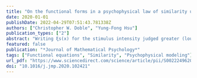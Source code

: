 ```yaml
---
title: "On the functional forms in a psychophysical law of similarity under a subtractive representation"
date: 2020-01-01
publishDate: 2022-04-29T07:51:43.781338Z
authors: ["Christopher W. Doble", "Yung-Fong Hsu"]
publication_types: ["2"]
abstract: "Writing ξs(x) for the stimulus intensity judged greater (louder, heavier, brighter) than stimulus intensity x with criterion s, Iverson (2006b) proposed a law of similarity ξs(λx)=γ(λ,s)ξη(λ,s)(x) to model the dependence of ξs(x) on x. This model, which has η(λ,s) and γ(λ,s) as parameters, is quite general and may be applied in a number of situations in psychophysics. Iverson (2006b) analyzed this model assuming the representation s=u(ξs(x))−u(x) and derived the possible functional forms for the scale u. In the present work, we extend the analysis to the more general s=u(ξs(x))−w(x) and derive the forms for the scales u and w. We avoid the assumption of differentiability and replace it with an assumption either of nonconstancy or of dependence on only one input variable. We find that for some solutions, w has the same form as u, possibly with different parameters, while for other solutions, w takes a different form than u. Comparisons are made to Iverson (2006b) and to other work."
featured: false
publication: "*Journal of Mathematical Psychology*"
tags: ["Functional equations", "Similarity", "Psychophysical modeling"]
url_pdf: "https://www.sciencedirect.com/science/article/pii/S0022249620300729"
doi: "10.1016/j.jmp.2020.102421"
---
```


